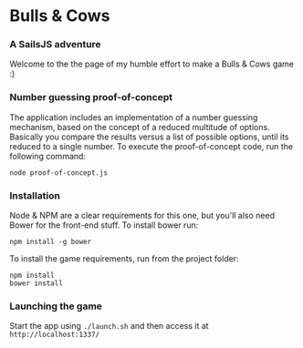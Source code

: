 # Bulls & Cows 
### A SailsJS adventure
Welcome to the the page of my humble effort to make a Bulls & Cows game :)

### Number guessing proof-of-concept
The application includes an implementation of a number guessing mechanism, based on the concept of a reduced multitude of options. Basically you compare the results versus a list of possible options, until its reduced to a single number. To execute the proof-of-concept code, run the following command: 

```
node proof-of-concept.js
```

### Installation
Node & NPM are a clear requirements for this one, but you'll also need Bower for the front-end stuff. To install bower run:

```
npm install -g bower
```

To install the game requirements, run from the project folder:

```
npm install
bower install
```

### Launching the game
Start the app using `./launch.sh` and then access it at `http://localhost:1337/`
